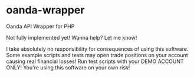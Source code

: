 # oanda-wrapper
Oanda API Wrapper for PHP

Not fully implemented yet! Wanna help? Let me know!

I take absolutely no responsibility for consequences of using this
software. Some example scripts and tests may open trade positions
on your account causing real financial losses! Run test scripts with 
your DEMO ACCOUNT ONLY! You're using this software on your own risk!

